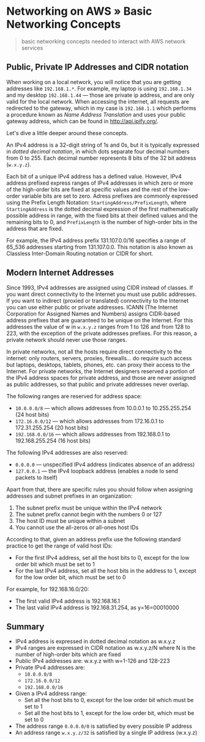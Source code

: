 # Networking on AWS &raquo; Basic Networking Concepts
> basic networking concepts needed to interact with AWS network services

## Public, Private IP Addresses and CIDR notation
When working on a local network, you will notice that you are getting addresses like `192.168.1.*`. For example, my laptop is using `192.168.1.34` and my desktop `192.168.1.44` &mdash; those are private ip address, and are only valid for the local network. When accessing the internet, all requests are redirected to the gateway, which in my case is `192.168.1.1` which performs a procedure known as *Name Address Translation* and uses your public gateway address, which can be found in http://api.ipify.org/.

Let's dive a little deeper around these concepts.

An IPv4 address is a 32-digit string of 1s and 0s, but it is typically expressed in *dotted decimal notation*, in which dots separate four decimal numbers from 0 to 255. Each decimal number represents 8 bits of the 32 bit address (`w.x.y.z`).

Each bit of a unique IPv4 address has a defined value. However, IPv4 address prefixed express ranges of IPv4 addresses in which zero or more of the high-order bits are fixed at specific values and the rest of the low-order variable bits are set to zero. Adress prefixes are commonly expressed using the Prefix Length Notation: `StartingAddress/PrefixLength`, where `StartingAddress` is the dotted decimal expression of the first mathematically possible address in range, with the fixed bits at their defined values and the remaining bits to 0, and `PrefixLength` is the number of high-order bits in the address that are fixed.

For example, the IPv4 address prefix 131.107.0.0/16 specifies a range of 65_536 addresses starting from 131.107.0.0. This notation is also known as Classless Inter-Domain Routing notation or CIDR for short.

## Modern Internet Addresses
Since 1993, IPv4 addresses are assigned using CIDR instead of classes.
If you want direct connectivity to the Internet you must use public addresses. If you want to indirect (proxied or translated) connectivity to the Internet you can use either public or private addresses.
ICANN (The Internet Corporation for Assigned Names and Numbers) assigns CIDR-based address prefixes that are guaranteed to be unique on the Internet. For this addresses the value of w in `w.x.y.z` ranges from 1 to 126 and from 128 to 223, with the exception of the private addresses prefixes.
For this reason, a private network should never use those ranges.

In private networks, not all the hosts require direct connectivity to the internet: only routers, servers, proxies, firewalls... do require such access but laptops, desktops, tablets, phones, etc. can proxy their access to the Internet.
For private networks, the Internet designers reserved a portion of the IPv4 address spaces for private address, and those are never assigned as public addresses, so that public and private addresses never overlap.

The following ranges are reserved for address space:
+ `10.0.0.0/8` &mdash; which allows addresses from 10.0.0.1 to 10.255.255.254 (24 host bits)
+ `172.16.0.0/12` &mdash; which allows addresses from 172.16.0.1 to 172.31.255.254 (20 host bits)
+ `192.168.0.0/16` &mdash; which allows addresses from 192.168.0.1 to 192.168.255.254 (16 host bits)

The following IPv4 addresses are also reserved:
+ `0.0.0.0` &mdash; unspecified IPv4 address (indicates absence of an address)
+ `127.0.0.1` &mdash; the IPv4 loopback address (enables a node lo send packets to itself)

Apart from that, there are specific rules you should follow when assigning addresses and subnet prefixes in an organization:
1. The subnet prefix must be unique within the IPv4 network
2. The subnet prefix cannot begin with the numbers 0 or 127
3. The host ID must be unique within a subnet
4. You cannot use the all-zeros or all-ones host IDs

According to that, given an address prefix use the following standard practice to get the range of valid host IDs:
+ For the first IPv4 address, set all the host bits to 0, except for the low order bit which must be set to 1
+ For the last IPv4 address, set all the host bits in the address to 1, except for the low order bit, which must be set to 0

For example, for 192.168.16.0/20:
+ The first valid IPv4 address is 192.168.16.1
+ The last valid IPv4 address is 192.168.31.254, as y=16=00010000

## Summary
+ IPv4 address is expressed in dotted decimal notation as w.x.y.z
+ IPv4 ranges are expressed in CIDR notation as w.x.y.z/N where N is the number of high-order bits which are fixed
+ Public IPv4 addresses are: w.x.y.z with w=1-126 and 128-223
+ Private IPv4 addresses are:
  + `10.0.0.0/8`
  + `172.16.0.0/12`
  + `192.168.0.0/16`
+ Given a IPv4 address range:
  + Set all the host bits to 0, except for the low order bit which must be set to 1
  + Set all the host bits to 1, except for the low order bit, which must be set to 0
+ The address range `0.0.0.0/0` is satisfied by every possible IP address
+ An address range `w.x.y.z/32` is satisfied by a single IP address (w.x.y.z)